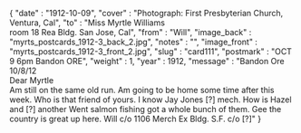 {
  "date" : "1912-10-09",
  "cover" : "Photograph: First Presbyterian Church, Ventura, Cal",
  "to" : "Miss Myrtle Williams<br> room 18 Rea Bldg. San Jose, Cal",
  "from" : "Will",
  "image_back" : "myrts_postcards_1912-3_back_2.jpg",
  "notes" : "",
  "image_front" : "myrts_postcards_1912-3_front_2.jpg",
  "slug" : "card111",
  "postmark" : "OCT 9 6pm Bandon ORE",
  "weight" : 1,
  "year" : 1912,
  "message" : "Bandon Ore 10/8/12<br>Dear Myrtle<br>Am still on the same old run. Am going to be home some time after this week. Who is that friend of yours. I know Jay Jones [?] mech. How is Hazel and [?] another Went salmon fishing got a whole bunch of them. Gee the country is great up here. Will c/o 1106 Merch Ex Bldg. S.F. c/o [?]"
}
